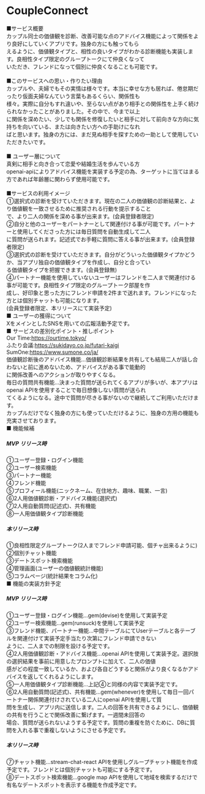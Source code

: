 
# CoupleConnect
■サービス概要<br>
カップル同士の価値観を診断、改善可能な点のアドバイス機能によって関係をより良好にしていくアプリです。独身の方にも触ってもら<br>
えるように、価値観タイプと、相性の良いタイプがわかる診断機能も実装します。良相性タイプ限定のグループトークにて仲良くなって<br>
いただき、フレンドになって個別に仲良くなることも可能です。<br>
<br>
■このサービスへの思い・作りたい理由<br>
カップルや、夫婦でもその実情は様々です。本当に幸せな方も居れば、倦怠期だったり仮面夫婦なんていう言葉もあるくらい、関係性も<br>
様々。実際に自分もすれ違いや、至らない点があり相手との関係性を上手く続けられなかったことがありました。その中で、今まで以上<br>
に関係を深めたい、少しでも関係を修復したいと相手に対して前向きな方向に気持ちを向いている、または向きたい方への手助けになれ<br>
ばと思います。独身の方には、まだ見ぬ相手を探すための一助として使用していただきたいです。<br>
<br>
■ ユーザー層について<br>
真剣に相手と向き合って恋愛や結婚生活を歩んでいる方<br>
openai-apiによりアドバイス機能を実装する予定の為、ターゲットに当てはまる方であれば年齢層に関わらず使用可能です。<br>
<br>
■サービスの利用イメージ<br>
①選択式の診断を受けていただきます。現在の二人の価値観の診断結果と、より価値観を一致させるために推奨される行動を提示すること<br>
で、より二人の関係を深める事が出来ます。(会員登録者限定)<br>
②自分と他のユーザーをパートナーとして関連付ける事が可能です。パートナーと使用してくださった方には毎日質問を自動生成して二人<br>
に質問が送られます。記述式でお手軽に質問に答える事が出来ます。(会員登録者限定)<br>
③選択式の診断を受けていただきます。自分がどういった価値観タイプかどうか、当アプリ独自の価値観タイプを作成し、自分と合ってい<br>
る価値観タイプを把握できます。(会員登録無)<br>
④パートナー機能を使用していないユーザーはフレンドを二人まで関連付ける事が可能です。良相性タイプ限定のグループトーク部屋を作<br>
成し、好印象と思った方にフレンド申請を2件まで送れます。フレンドになった方とは個別チャットも可能になります。<br>
(会員登録者限定、本リリースにて実装予定)<br>
■ ユーザーの獲得について<br>
XをメインとしたSNSを用いての広報活動予定です。<br>
■ サービスの差別化ポイント・推しポイント<br>
Our Time:https://ourtime.tokyo/<br>
ふたり会議:https://sukidayo.co.jp/futari-kaigi<br>
SumOne:https://www.sumone.co/ja/<br>
価値観診断後のアドバイス機能…価値観診断結果を共有しても結局二人が話し合わないと前に進めないため、アドバイスがある事で能動的<br>
に関係改善へのアクションが取りやすくなる。<br>
毎日の質問共有機能…決まった質問が送られてくるアプリが多いが、本アプリはopenai APIを使用することで毎日想像しない質問が送られ<br>
てくるようになる。途中で質問が尽きる事がないので継続してご利用いただけます。<br>
カップルだけでなく独身の方にも使っていただけるように、独身の方用の機能も充実させております。<br>
■ 機能候補<br>
##### MVP リリース時<br>
①ユーザー登録・ログイン機能<br>
②ユーザー検索機能<br>
③パートナー機能<br>
④フレンド機能<br>
⑤プロフィール機能(ニックネーム、在住地方、趣味、職業、一言)<br>
⑥2人用価値観診断・アドバイス機能(選択式)<br>
⑦2人用自動質問(記述式)、共有機能<br>
⑧一人用価値観タイプ診断機能<br>
##### 本リリース時<br>
①良相性限定グループトーク(2人までフレンド申請可能、個チャ出来るように)<br>
②個別チャット機能<br>
③デートスポット検索機能<br>
④管理画面(ユーザーの価値観統計機能)<br>
⑤コラムページ(統計結果をコラム化)<br>
■ 機能の実装方針予定<br>
##### MVP リリース時<br>
①ユーザー登録・ログイン機能…gem(devise)を使用して実装予定<br>
②ユーザー検索機能…gem(runsuck)を使用して実装予定<br>
③フレンド機能、パートナー機能…中間テーブルにてUserテーブルと各テーブルを関連付けて実装予定手当たり次第にフレンド申請できない<br>
ように、二人までの制限を設ける予定です。<br>
④2人用価値観診断・アドバイス機能…openai APIを使用して実装予定。選択肢の選択結果を事前に用意したプロンプトに加えて、二人の価値<br>
感がどの程度一致しているか、および各自どうすると関係がより良くなるかアドバイスを返してくれるようにします。<br>
⑤一人用価値観タイプ診断機能…上記④と同様の内容で実装予定です。<br>
⑥2人用自動質問(記述式)、共有機能…gem(whenever)を使用して毎日一回パートナー関係関連付けされている二人にopenai APIを使用して質<br>
問を生成し、アプリ内に送信します。二人の回答を共有できるようにし、価値観の共有を行うことで関係改善に繋げます。一週間未回答の<br>
場合、質問が送られないようする予定です。質問の重複を防ぐために、DBに質問を入れる事で重複しないようにさせる予定です。<br>
##### 本リリース時<br>
⑦チャット機能…stream-chat-react APIを使用しグループチャット機能を作成予定です。フレンドとは個別チャットも可能にする予定です。<br>
⑧デートスポット検索機能…google map APIを使用して地域を検索するだけで有名なデートスポットを表示する機能を作成予定です。<br>
